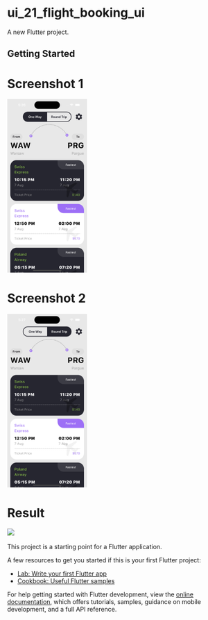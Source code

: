 # ui_21_flight_booking_ui

A new Flutter project.

## Getting Started

# Screenshot 1

<img src ="https://github.com/Mirzaazmath/flutter_60_ui_challange/blob/main/ui_21_flight_booking_ui/assets/Screenshot1.png" height="400">

# Screenshot 2

<img src ="https://github.com/Mirzaazmath/flutter_60_ui_challange/blob/main/ui_21_flight_booking_ui/assets/Screemshot2.png" height="400">

# Result

<img src ="https://github.com/Mirzaazmath/flutter_60_ui_challange/blob/main/ui_21_flight_booking_ui/assets/result.gif" height="400">

This project is a starting point for a Flutter application.


A few resources to get you started if this is your first Flutter project:

- [Lab: Write your first Flutter app](https://docs.flutter.dev/get-started/codelab)
- [Cookbook: Useful Flutter samples](https://docs.flutter.dev/cookbook)

For help getting started with Flutter development, view the
[online documentation](https://docs.flutter.dev/), which offers tutorials,
samples, guidance on mobile development, and a full API reference.
